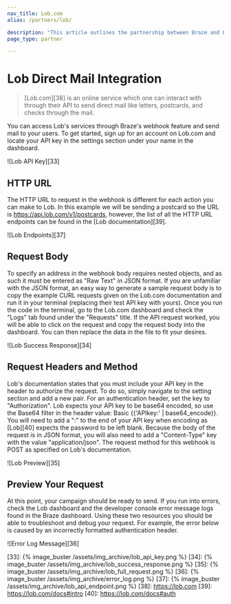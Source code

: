 ```yaml
---
nav_title: Lob.com
alias: /partners/lob/

description: "This article outlines the partnership between Braze and Lob.com, which allows you to send direct mail like letters, postcards, and checks through the mail."
page_type: partner

---
```


# Lob Direct Mail Integration

> [Lob.com][38] is an online service which one can interact with through their API to send direct mail like letters, postcards, and checks through the mail.  

You can access Lob's services through Braze's webhook feature and send mail to your users.  To get started, sign up for an account on Lob.com and locate your API key in the settings section under your name in the dashboard.

![Lob API Key][33]

## HTTP URL

The HTTP URL to request in the webhook is different for each action you can make to Lob. In this example we will be sending a postcard so the URL is https://api.lob.com/v1/postcards, however, the list of all the HTTP URL endpoints can be found in the [Lob documentation][39].

![Lob Endpoints][37]

## Request Body

To specify an address in the webhook body requires nested objects, and as such it must be entered as "Raw Text" in JSON format.  If you are unfamiliar with the JSON format, an easy way to generate a sample request body is to copy the example CURL requests given on the Lob.com documentation and run it in your terminal (replacing their test API key with yours).  Once you run the code in the terminal, go to the Lob.com dashboard and check the "Logs" tab found under the "Requests" title.  If the API request worked, you will be able to click on the request and copy the request body into the dashboard.  You can then replace the data in the file to fit your desires.

![Lob Success Response][34]

## Request Headers and Method

Lob's documentation states that you must include your API key in the header to authorize the request.  To do so, simply navigate to the setting section and add a new pair.  For an authentication header, set the key to "Authorization".  Lob expects your API key to be base64 encoded, so use the Base64 filter in the header value: Basic {{'APIkey:' | base64_encode}}. You will need to add a ":" to the end of your API key when encoding as [Lob][40] expects the password to be left blank. Because the body of the request is in JSON format, you will also need to add a "Content-Type" key with the value "application/json".  The request method for this webhook is POST as specified on Lob's documentation.

![Lob Preview][35]

## Preview Your Request

At this point, your campaign should be ready to send. If you run into errors, check the Lob dashboard and the developer console error message logs found in the Braze dashboard.  Using these two resources you should be able to troubleshoot and debug your request. For example, the error below is caused by an incorrectly formatted authentication header.

![Error Log Message][36]

[33]: {% image_buster /assets/img_archive/lob_api_key.png %}
[34]: {% image_buster /assets/img_archive/lob_success_response.png %}
[35]: {% image_buster /assets/img_archive/lob_full_request.png %}
[36]: {% image_buster /assets/img_archive/error_log.png %}
[37]: {% image_buster /assets/img_archive/lob_api_endpoint.png %}
[38]: https://lob.com
[39]: https://lob.com/docs#intro
[40]: https://lob.com/docs#auth
